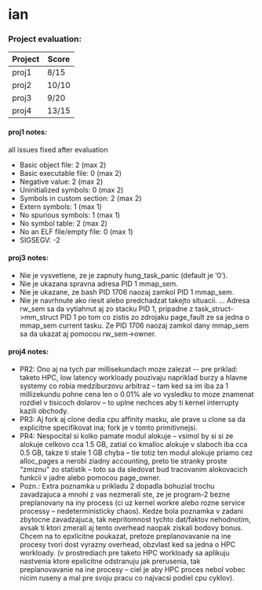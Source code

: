 # ian

### Project evaluation:

| Project | Score |
|---------|-------|
| proj1   | 8/15  | 
| proj2   | 10/10 |
| proj3   | 9/20  |
| proj4   | 13/15 |

#### proj1 notes:
all issues fixed after evaluation

- Basic object file: 2 (max 2)
- Basic executable file: 0 (max 2) 
- Negative value: 2 (max 2) 
- Uninitialized symbols: 0 (max 2) 
- Symbols in custom section: 2 (max 2) 
- Extern symbols: 1 (max 1) 
- No spurious symbols: 1 (max 1) 
- No symbol table: 2 (max 2) 
- No an ELF file/empty file: 0 (max 1) 
- SIGSEGV: -2 

#### proj3 notes:
- Nie je vysvetlene, ze je zapnuty hung_task_panic (default je ‘0’). 
- Nie je ukazana spravna adresa PID 1 mmap_sem. 
- Nie je ukazane, ze bash PID 1706 naozaj zamkol PID 1 mmap_sem. 
- Nie je navrhnute ako riesit alebo predchadzat takejto situacii. … Adresa rw_sem sa da vytiahnut aj zo stacku PID 1, pripadne z task_struct->mm_struct PID 1 po tom co zistis zo zdrojaku page_fault ze sa jedna o mmap_sem current tasku. Ze PID 1706 naozaj zamkol dany mmap_sem sa da ukazat aj pomocou rw_sem->owner.

#### proj4 notes:
- PR2: Ono aj na tych par millisekundach moze zalezat -- pre priklad: taketo HPC, low latency workloady pouzivaju napriklad burzy a hlavne systemy co robia medziburzovu arbitraz – tam ked sa im iba za 1 millizekundu pohne cena len o 0.01% ale vo vysledku to moze znamenat rozdiel v tisicoch dolarov – to uplne nechces aby ti kernel interrupty kazili obchody.
- PR3: Aj fork aj clone dedia cpu affinity masku, ale prave u clone sa da explicitne specifikovat ina; fork je v tomto primitivnejsi.
- PR4: Nespocital si kolko pamate modul alokuje – vsimol by si si ze alokuje celkovo cca 1.5 GB, zatial co kmalloc alokuje v slaboch iba cca 0.5 GB, takze ti stale 1 GB chyba – tie totiz ten modul alokuje priamo cez alloc_pages a nerobi ziadny accounting, preto tie stranky proste “zmiznu” zo statistik – toto sa da sledovat bud tracovanim alokovacich funkcii v jadre alebo pomocou page_owner. 
- Pozn.: Extra poznamka u prikladu 2 dopadla bohuzial trochu zavadzajuca a mnohi z vas nezmerali ste, ze je program-2 bezne preplanovany na iny process (ci uz kernel workre alebo rozne service processy – nedeterministicky chaos). Kedze bola poznamka v zadani zbytocne zavadzajuca, tak nepritomnost tychto dat/faktov nehodnotim, avsak ti ktori zmerali aj tento overhead naopak ziskali bodovy bonus. Chcem na to epxlicitne poukazat, pretoze preplanovavanie na ine procesy tvori dost vyrazny overhead, obzvlast ked sa jedna o HPC workloady. (v prostrediach pre taketo HPC workloady sa aplikuju nastvenia ktore epxlicitne odstranuju jak prerusenia, tak preplanovavanie na ine procesy – ciel je aby HPC proces nebol vobec nicim ruseny a mal pre svoju pracu co najvacsi podiel cpu cyklov).